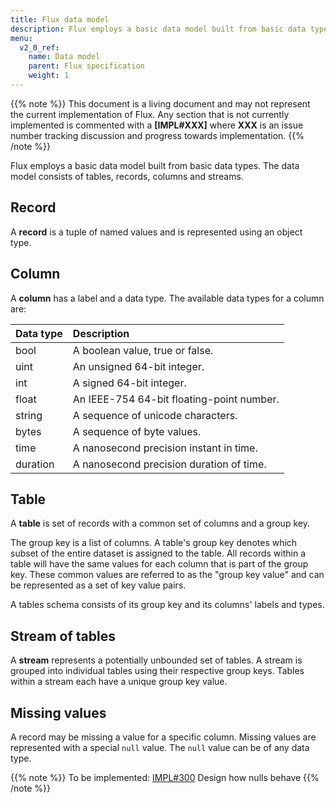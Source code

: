 ```yaml
---
title: Flux data model
description: Flux employs a basic data model built from basic data types. The data model consists of tables, records, columns and streams.
menu:
  v2_0_ref:
    name: Data model
    parent: Flux specification
    weight: 1
---
```


{{% note %}}
This document is a living document and may not represent the current implementation of Flux.
Any section that is not currently implemented is commented with a **[IMPL#XXX]** where
**XXX** is an issue number tracking discussion and progress towards implementation.
{{% /note %}}

Flux employs a basic data model built from basic data types.
The data model consists of tables, records, columns and streams.

## Record
A **record** is a tuple of named values and is represented using an object type.

## Column
A **column** has a label and a data type.
The available data types for a column are:

| Data type | Description                               |
| --------- |:-----------                               |
| bool      | A boolean value, true or false.           |
| uint      | An unsigned 64-bit integer.               |
| int       | A signed 64-bit integer.                  |
| float     | An IEEE-754 64-bit floating-point number. |
| string    | A sequence of unicode characters.         |
| bytes     | A sequence of byte values.                |
| time      | A nanosecond precision instant in time.   |
| duration  | A nanosecond precision duration of time.  |

## Table
A **table** is set of records with a common set of columns and a group key.

The group key is a list of columns.
A table's group key denotes which subset of the entire dataset is assigned to the table.
All records within a table will have the same values for each column that is part of the group key.
These common values are referred to as the "group key value" and can be represented as a set of key value pairs.

A tables schema consists of its group key and its columns' labels and types.

## Stream of tables
A **stream** represents a potentially unbounded set of tables.
A stream is grouped into individual tables using their respective group keys.
Tables within a stream each have a unique group key value.

## Missing values
A record may be missing a value for a specific column.
Missing values are represented with a special `null` value.
The `null` value can be of any data type.

{{% note %}}
To be implemented: [IMPL#300](https://github.com/influxdata/platform/issues/300) Design how nulls behave
{{% /note %}}
